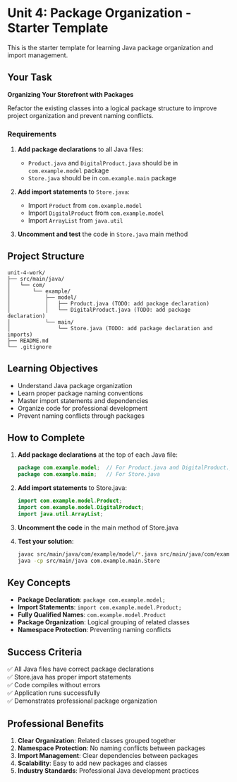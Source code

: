 # Unit 4: Package Organization - Starter Template

This is the starter template for learning Java package organization and import management.

## Your Task

**Organizing Your Storefront with Packages**

Refactor the existing classes into a logical package structure to improve project organization and prevent naming conflicts.

### Requirements

1. **Add package declarations** to all Java files:
   - `Product.java` and `DigitalProduct.java` should be in `com.example.model` package
   - `Store.java` should be in `com.example.main` package

2. **Add import statements** to `Store.java`:
   - Import `Product` from `com.example.model`
   - Import `DigitalProduct` from `com.example.model`
   - Import `ArrayList` from `java.util`

3. **Uncomment and test** the code in `Store.java` main method

## Project Structure

```
unit-4-work/
├── src/main/java/
│   └── com/
│       └── example/
│           ├── model/
│           │   ├── Product.java (TODO: add package declaration)
│           │   └── DigitalProduct.java (TODO: add package declaration)
│           └── main/
│               └── Store.java (TODO: add package declaration and imports)
├── README.md
└── .gitignore
```

## Learning Objectives

- Understand Java package organization
- Learn proper package naming conventions
- Master import statements and dependencies
- Organize code for professional development
- Prevent naming conflicts through packages

## How to Complete

1. **Add package declarations** at the top of each Java file:
   ```java
   package com.example.model;  // For Product.java and DigitalProduct.java
   package com.example.main;   // For Store.java
   ```

2. **Add import statements** to Store.java:
   ```java
   import com.example.model.Product;
   import com.example.model.DigitalProduct;
   import java.util.ArrayList;
   ```

3. **Uncomment the code** in the main method of Store.java

4. **Test your solution**:
   ```bash
   javac src/main/java/com/example/model/*.java src/main/java/com/example/main/*.java
   java -cp src/main/java com.example.main.Store
   ```

## Key Concepts

- **Package Declaration**: `package com.example.model;`
- **Import Statements**: `import com.example.model.Product;`
- **Fully Qualified Names**: `com.example.model.Product`
- **Package Organization**: Logical grouping of related classes
- **Namespace Protection**: Preventing naming conflicts

## Success Criteria

✅ All Java files have correct package declarations  
✅ Store.java has proper import statements  
✅ Code compiles without errors  
✅ Application runs successfully  
✅ Demonstrates professional package organization  

## Professional Benefits

1. **Clear Organization**: Related classes grouped together
2. **Namespace Protection**: No naming conflicts between packages
3. **Import Management**: Clear dependencies between packages
4. **Scalability**: Easy to add new packages and classes
5. **Industry Standards**: Professional Java development practices
